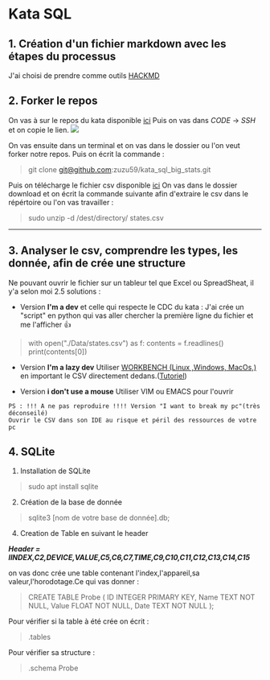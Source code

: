 # Kata SQL


## 1. Création d'un fichier markdown avec les étapes du processus 
J'ai choisi de prendre comme outils [HACKMD](https://go.epfl.ch/HACKMDhttps://)


## 2. Forker le repos
On vas à sur le repos du kata disponible [ici](![](https://github.com/zuzu59/kata_sql_big_stats))
Puis on vas dans *CODE* -> *SSH* et on copie le lien.
![](https://i.imgur.com/3dPy2tu.png)

On vas ensuite dans un terminal et on vas dans le dossier ou l'on veut forker notre repos. Puis on écrit la commande : 
> git clone  git@github.com:zuzu59/kata_sql_big_stats.git

Puis on télécharge le fichier csv disponible [ici](https://drive.google.com/file/d/1GfPo476QDDcbwAL3x4aUvrO9pQOY1TlX/view)
On vas dans le dossier download et on écrit la commande suivante afin d'extraire le csv dans le répértoire ou l'on vas travailler  :
> sudo unzip -d /dest/directory/ states.csv


---

## 3. Analyser le csv, comprendre les types, les donnée, afin de crée une structure
Ne pouvant ouvrir le fichier sur un tableur tel que Excel ou SpreadSheat, il y'a selon moi 2.5 solutions : 

* Version **I'm a dev** et celle qui respecte le CDC du kata :
J'ai crée un "script" en python qui vas aller chercher la première ligne       du fichier et me l'afficher :+1: 
> with open("./Data/states.csv") as f:
    contents = f.readlines()
    print(contents[0])

* Version **I'm a lazy dev**
        Utiliser [WORKBENCH (Linux ,Windows, MacOs,)](https://dev.mysql.com/downloads/workbench/) en important le CSV directement dedans.([Tutoriel](https://dev.mysql.com/downloads/workbench/)) 
    
* Version **i don't use a mouse**
    Utiliser VIM ou EMACS pour l'ouvrir
    
```
PS : !!! A ne pas reproduire !!!! Version "I want to break my pc"(très déconseilé)
Ouvrir le CSV dans son IDE au risque et péril des ressources de votre pc
```


## 4. SQLite

1. Installation de SQLite 
> sudo apt install sqlite

2. Création de la base de donnée
> sqlite3 [nom de votre base de donnée].db;

4. Creation de Table en suivant le header 

***Header = IINDEX,C2,DEVICE,VALUE,C5,C6,C7,TIME,C9,C10,C11,C12,C13,C14,C15***

on vas donc crée une table contenant l'index,l'appareil,sa valeur,l'horodotage.Ce qui vas donner :
> CREATE TABLE Probe (
  ID    INTEGER PRIMARY KEY, 
  Name  TEXT NOT NULL,
  Value FLOAT NOT NULL,
  Date  TEXT NOT NULL
);

Pour vérifier si la table à été crée on écrit :
> .tables

Pour vérifier sa structure :
> .schema Probe
